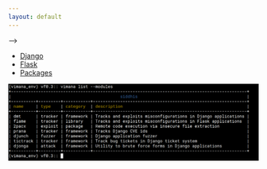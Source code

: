 ```yaml
---
layout: default
---
```




-->
<!--<img src="https://raw.githubusercontent.com/s4dhulabs/vimana-framework/main/resources/imgs/vimana1.png" alt="alt text" width="900" height="600">
-->

*	[Django](./frameworks/django/django_siddhis.html)
*	[Flask](./frameworks/flask/flask_siddhis.html)
*	[Packages](./libs/packages_siddhis.html)

![Alt text](https://github.com/s4dhulabs/s4dhulabs.github.io/blob/master/resources/imgs/modules_listing1.png?raw=true "VIMANAFRAMEWORK")

